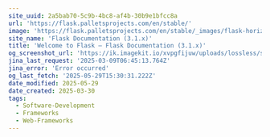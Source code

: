 ```yaml
---
site_uuid: 2a5bab70-5c9b-4bc8-af4b-30b9e1bfcc8a
url: 'https://flask.palletsprojects.com/en/stable/'
image: 'https://flask.palletsprojects.com/en/stable/_images/flask-horizontal.png'
site_name: 'Flask Documentation (3.1.x)'
title: 'Welcome to Flask — Flask Documentation (3.1.x)'
og_screenshot_url: 'https://ik.imagekit.io/xvpgfijuw/uploads/lossless/screenshots/20250529_Flask_og_screenshot.jpeg'
jina_last_request: '2025-03-09T06:45:13.764Z'
jina_error: 'Error occurred'
og_last_fetch: '2025-05-29T15:30:31.222Z'
date_modified: 2025-05-29
date_created: 2025-03-30
tags:
  - Software-Development
  - Frameworks
  - Web-Frameworks
---
```


